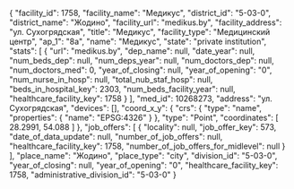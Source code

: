 {
    "facility_id": 1758,
    "facility_name": "Медикус",
    "district_id": "5-03-0",
    "district_name": "Жодино",
    "facility_url": "medikus.by",
    "facility_address": "ул. Сухогрядская",
    "title": "Медикус",
    "facility_type": "Медицинский центр",
    "ap_1": "8а",
    "name": "Медикус",
    "state": "private institution",
    "stats": [
        {
            "url": "medikus.by",
            "dep_name": null,
            "date_year": null,
            "num_beds_dep": null,
            "num_deps_year": null,
            "num_doctors_dep": null,
            "num_doctors_med": 0,
            "year_of_closing": null,
            "year_of_opening": "0",
            "num_nurse_in_hosp": null,
            "total_nub_staf_hosp": null,
            "beds_in_hospital_key": 2303,
            "num_beds_facility_year": null,
            "healthcare_facility_key": 1758
        }
    ],
    "med_id": 10268273,
    "address": "ул. Сухогрядская",
    "devices": [],
    "coord_x_y": {
        "crs": {
            "type": "name",
            "properties": {
                "name": "EPSG:4326"
            }
        },
        "type": "Point",
        "coordinates": [
            28.2991,
            54.088
        ]
    },
    "job_offers": [
        {
            "locality": null,
            "job_offer_key": 573,
            "date_of_data_update": null,
            "number_of_job_offers": null,
            "healthcare_facility_key": 1758,
            "number_of_job_offers_for_midlevel": null
        }
    ],
    "place_name": "Жодино",
    "place_type": "city",
    "division_id": "5-03-0",
    "year_of_closing": null,
    "year_of_opening": "0",
    "healthcare_facility_key": 1758,
    "administrative_division_id": "5-03-0"
}